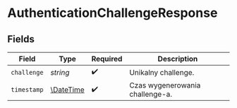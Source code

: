 # AuthenticationChallengeResponse


## Fields

| Field                                                         | Type                                                          | Required                                                      | Description                                                   |
| ------------------------------------------------------------- | ------------------------------------------------------------- | ------------------------------------------------------------- | ------------------------------------------------------------- |
| `challenge`                                                   | *string*                                                      | :heavy_check_mark:                                            | Unikalny challenge.                                           |
| `timestamp`                                                   | [\DateTime](https://www.php.net/manual/en/class.datetime.php) | :heavy_check_mark:                                            | Czas wygenerowania challenge-a.                               |
